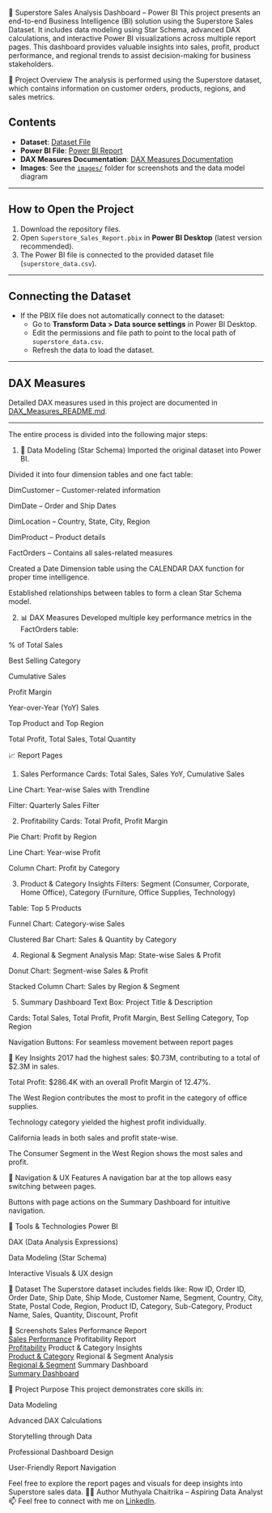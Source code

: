 🛒 Superstore Sales Analysis Dashboard – Power BI
This project presents an end-to-end Business Intelligence (BI) solution using the Superstore Sales Dataset. It includes data modeling using Star Schema, advanced DAX calculations, and interactive Power BI visualizations across multiple report pages. This dashboard provides valuable insights into sales, profit, product performance, and regional trends to assist decision-making for business stakeholders.

📁 Project Overview
The analysis is performed using the Superstore dataset, which contains information on customer orders, products, regions, and sales metrics.
## Contents

- **Dataset**: [Dataset File](./superstore_data.csv)
- **Power BI File**: [Power BI Report](./Superstore_Sales_Report.pbix)  
- **DAX Measures Documentation**: [DAX Measures Documentation](./DAX_Measures_README.md)  
- **Images**: See the [`images/`](./images) folder for screenshots and the data model diagram  

---

## How to Open the Project

1. Download the repository files.  
2. Open `Superstore_Sales_Report.pbix` in **Power BI Desktop** (latest version recommended).  
3. The Power BI file is connected to the provided dataset file (`superstore_data.csv`).  

---

## Connecting the Dataset

- If the PBIX file does not automatically connect to the dataset:  
  - Go to **Transform Data > Data source settings** in Power BI Desktop.  
  - Edit the permissions and file path to point to the local path of `superstore_data.csv`.  
  - Refresh the data to load the dataset.  

---

## DAX Measures

Detailed DAX measures used in this project are documented in [DAX_Measures_README.md](./DAX_Measures_README.md).

---

The entire process is divided into the following major steps:

1. 🧱 Data Modeling (Star Schema)
Imported the original dataset into Power BI.

Divided it into four dimension tables and one fact table:

DimCustomer – Customer-related information

DimDate – Order and Ship Dates

DimLocation – Country, State, City, Region

DimProduct – Product details

FactOrders – Contains all sales-related measures

Created a Date Dimension table using the CALENDAR DAX function for proper time intelligence.

Established relationships between tables to form a clean Star Schema model.

2. 📊 DAX Measures
Developed multiple key performance metrics in the FactOrders table:

% of Total Sales

Best Selling Category

Cumulative Sales

Profit Margin

Year-over-Year (YoY) Sales

Top Product and Top Region

Total Profit, Total Sales, Total Quantity

📈 Report Pages
1. Sales Performance
Cards: Total Sales, Sales YoY, Cumulative Sales

Line Chart: Year-wise Sales with Trendline

Filter: Quarterly Sales Filter

2. Profitability
Cards: Total Profit, Profit Margin

Pie Chart: Profit by Region

Line Chart: Year-wise Profit

Column Chart: Profit by Category

3. Product & Category Insights
Filters: Segment (Consumer, Corporate, Home Office), Category (Furniture, Office Supplies, Technology)

Table: Top 5 Products

Funnel Chart: Category-wise Sales

Clustered Bar Chart: Sales & Quantity by Category

4. Regional & Segment Analysis
Map: State-wise Sales & Profit

Donut Chart: Segment-wise Sales & Profit

Stacked Column Chart: Sales by Region & Segment

5. Summary Dashboard
Text Box: Project Title & Description

Cards: Total Sales, Total Profit, Profit Margin, Best Selling Category, Top Region

Navigation Buttons: For seamless movement between report pages

🚀 Key Insights
2017 had the highest sales: $0.73M, contributing to a total of $2.3M in sales.

Total Profit: $286.4K with an overall Profit Margin of 12.47%.

The West Region contributes the most to profit in the category of office supplies.

Technology category yielded the highest profit individually.

California leads in both sales and profit state-wise.

The Consumer Segment in the West Region shows the most sales and profit.

🧭 Navigation & UX Features
A navigation bar at the top allows easy switching between pages.

Buttons with page actions on the Summary Dashboard for intuitive navigation.

📌 Tools & Technologies
Power BI

DAX (Data Analysis Expressions)

Data Modeling (Star Schema)

Interactive Visuals & UX design

📁 Dataset
The Superstore dataset includes fields like:
Row ID, Order ID, Order Date, Ship Date, Ship Mode, Customer Name, Segment, Country, City, State, Postal Code, Region, Product ID, Category, Sub-Category, Product Name, Sales, Quantity, Discount, Profit

📸 Screenshots
Sales Performance Report  
[Sales Performance](images/sales_performance.png)
Profitability Report  
[Profitability](images/profitability.png)
Product & Category Insights  
[Product & Category](images/product_insights.png)
Regional & Segment Analysis  
[Regional & Segment](images/region_segment.png)
Summary Dashboard  
[Summary Dashboard](images/summary_dashboard.png)

🔗 Project Purpose
This project demonstrates core skills in:

Data Modeling

Advanced DAX Calculations

Storytelling through Data

Professional Dashboard Design

User-Friendly Report Navigation

Feel free to explore the report pages and visuals for deep insights into Superstore sales data.
🙋‍♀️ Author
Muthyala Chaitrika – Aspiring Data Analyst
📫 Feel free to connect with me on [LinkedIn](https://www.linkedin.com/in/chaitrikamuthyala/).


